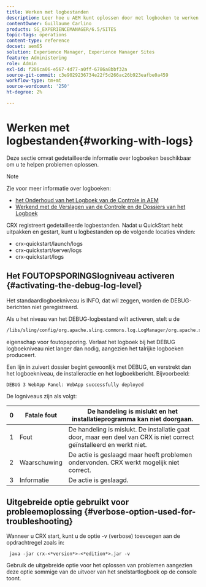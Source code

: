 ```yaml
---
title: Werken met logbestanden
description: Leer hoe u AEM kunt oplossen door met logboeken te werken.
contentOwner: Guillaume Carlino
products: SG_EXPERIENCEMANAGER/6.5/SITES
topic-tags: operations
content-type: reference
docset: aem65
solution: Experience Manager, Experience Manager Sites
feature: Administering
role: Admin
exl-id: f286ca06-e567-4d77-a0ff-6786a8bbf32a
source-git-commit: c3e9029236734e22f5d266ac26b923eafbe0a459
workflow-type: tm+mt
source-wordcount: '250'
ht-degree: 2%

---
```


# Werken met logbestanden{#working-with-logs}

Deze sectie omvat gedetailleerde informatie over logboeken beschikbaar om u te helpen problemen oplossen.

>[!NOTE]
>
>Zie voor meer informatie over logboeken:
>
>* [ het Onderhoud van het Logboek van de Controle in AEM ](/help/sites-administering/operations-audit-log.md)
>* [ Werkend met de Verslagen van de Controle en de Dossiers van het Logboek ](/help/sites-deploying/monitoring-and-maintaining.md#working-with-audit-records-and-log-files)

CRX registreert gedetailleerde logbestanden. Nadat u QuickStart hebt uitpakken en gestart, kunt u logbestanden op de volgende locaties vinden:

* crx-quickstart/launch/logs
* crx-quickstart/server/logs
* crx-quickstart/logs

## Het FOUTOPSPORINGSlogniveau activeren {#activating-the-debug-log-level}

Het standaardlogboekniveau is INFO, dat wil zeggen, worden de DEBUG- berichten niet geregistreerd.

Als u het niveau van het DEBUG-logbestand wilt activeren, stelt u de

```xml
/libs/sling/config/org.apache.sling.commons.log.LogManager/org.apache.sling.commons.log.level
```

eigenschap voor foutopsporing. Verlaat het logboek bij het DEBUG logboekniveau niet langer dan nodig, aangezien het talrijke logboeken produceert.

Een lijn in zuivert dossier begint gewoonlijk met DEBUG, en verstrekt dan het logboekniveau, de installeractie en het logboekbericht. Bijvoorbeeld:

```xml
DEBUG 3 WebApp Panel: WebApp successfully deployed
```

De logniveaus zijn als volgt:

| 0 | Fatale fout | De handeling is mislukt en het installatieprogramma kan niet doorgaan. |
|---|---|---|
| 1 | Fout | De handeling is mislukt. De installatie gaat door, maar een deel van CRX is niet correct geïnstalleerd en werkt niet. |
| 2 | Waarschuwing | De actie is geslaagd maar heeft problemen ondervonden. CRX werkt mogelijk niet correct. |
| 3 | Informatie | De actie is geslaagd. |

## Uitgebreide optie gebruikt voor probleemoplossing {#verbose-option-used-for-troubleshooting}

Wanneer u CRX start, kunt u de optie -v (verbose) toevoegen aan de opdrachtregel zoals in:

` java -jar crx-<*version*>-<*edition*>.jar -v`

Gebruik de uitgebreide optie voor het oplossen van problemen aangezien deze optie sommige van de uitvoer van het snelstartlogboek op de console toont.

